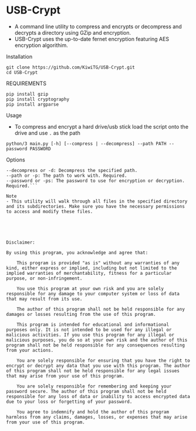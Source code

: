 # USB-Crypt

- A command line utility to compress and encrypts or decompress and decrypts a directory using GZip and encryption.
- USB-Crypt uses the up-to-date fernet encryption featuring AES encryption algorithim.

Installation
```
git clone https://github.com/KiwiTG/USB-Crypt.git
cd USB-Crypt
```

REQUIREMENTS
```
pip install gzip
pip install cryptography
pip install argparse
```

Usage
- To compress and encrypt a hard drive/usb stick load the script onto the drive and use `.` as the path

`python/3 main.py [-h] [--compress | --decompress] --path PATH --password PASSWORD`

Options

```--compress or -c: Compress the specified path.
--decompress or -d: Decompress the specified path.
--path or -p: The path to work with. Required.
--password or -ps: The password to use for encryption or decryption. Required.```

Note
- This utility will walk through all files in the specified directory and its subdirectories. Make sure you have the necessary permissions to access and modify these files.





Disclaimer:

By using this program, you acknowledge and agree that:

    This program is provided "as is" without any warranties of any kind, either express or implied, including but not limited to the implied warranties of merchantability, fitness for a particular purpose, or non-infringement.

    You use this program at your own risk and you are solely responsible for any damage to your computer system or loss of data that may result from its use.

    The author of this program shall not be held responsible for any damages or losses resulting from the use of this program.

    This program is intended for educational and informational purposes only. It is not intended to be used for any illegal or malicious activities. If you use this program for any illegal or malicious purposes, you do so at your own risk and the author of this program shall not be held responsible for any consequences resulting from your actions.

    You are solely responsible for ensuring that you have the right to encrypt or decrypt any data that you use with this program. The author of this program shall not be held responsible for any legal issues that may arise from your use of this program.

    You are solely responsible for remembering and keeping your password secure. The author of this program shall not be held responsible for any loss of data or inability to access encrypted data due to your loss or forgetting of your password.

    You agree to indemnify and hold the author of this program harmless from any claims, damages, losses, or expenses that may arise from your use of this program.
